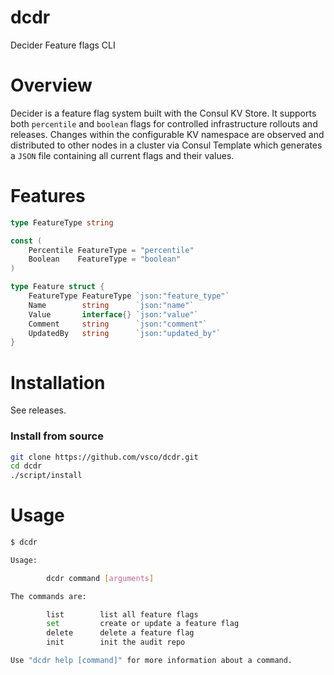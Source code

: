 # dcdr
Decider Feature flags CLI

# Overview

Decider is a feature flag system built with the Consul KV Store. It supports both `percentile` and `boolean` flags for controlled infrastructure rollouts and releases. Changes within the configurable KV namespace are observed and distributed to other nodes in a cluster via Consul Template which generates a `JSON` file containing all current flags and their values.

# Features
```go
type FeatureType string

const (
	Percentile FeatureType = "percentile"
	Boolean    FeatureType = "boolean"
)

type Feature struct {
	FeatureType FeatureType `json:"feature_type"`
	Name        string      `json:"name"`
	Value       interface{} `json:"value"`
	Comment     string      `json:"comment"`
	UpdatedBy   string      `json:"updated_by"`
}
```

# Installation 

See releases.

### Install from source

```bash
git clone https://github.com/vsco/dcdr.git
cd dcdr
./script/install
```

# Usage 

```bash
$ dcdr

Usage:

        dcdr command [arguments]

The commands are:

        list        list all feature flags
        set         create or update a feature flag
        delete      delete a feature flag
        init        init the audit repo

Use "dcdr help [command]" for more information about a command.
```
